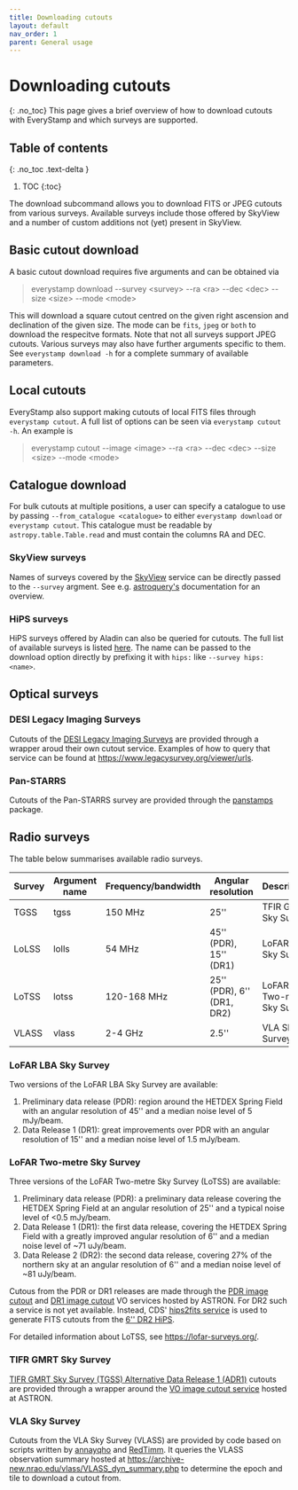 ```yaml
---
title: Downloading cutouts
layout: default
nav_order: 1
parent: General usage
---
```


# Downloading cutouts
{: .no_toc}
This page gives a brief overview of how to download cutouts with EveryStamp and which surveys are supported.

## Table of contents
{: .no_toc .text-delta }

1. TOC
{:toc}

The download subcommand allows you to download FITS or JPEG cutouts from various surveys. Available surveys include those offered by SkyView and a number of custom additions not (yet) present in SkyView.

## Basic cutout download
A basic cutout download requires five arguments and can be obtained via

> everystamp download --survey \<survey> --ra \<ra> --dec \<dec> --size \<size> --mode \<mode>

This will download a square cutout centred on the given right ascension and declination of the given size. The mode can be `fits`, `jpeg` or `both` to download the respecitve formats. Note that not all surveys support JPEG cutouts. Various surveys may also have further arguments specific to them. See `everystamp download -h` for a complete summary of available parameters.

## Local cutouts
EveryStamp also support making cutouts of local FITS files through `everystamp cutout`. A full list of options can be seen via `everystamp cutout -h`. An example is

> everystamp cutout --image \<image> --ra \<ra> --dec \<dec> --size \<size> --mode \<mode>

## Catalogue download
For bulk cutouts at multiple positions, a user can specify a catalogue to use by passing `--from_catalogue <catalogue>` to either `everystamp download` or `everystamp cutout`. This catalogue must be readable by `astropy.table.Table.read` and must contain the columns RA and DEC.

### SkyView surveys
Names of surveys covered by the [SkyView](https://skyview.gsfc.nasa.gov/) service can be directly passed to the `--survey` argment. See e.g. [astroquery's](https://astroquery.readthedocs.io/en/latest/skyview/skyview.html) documentation for an overview.

### HiPS surveys
HiPS surveys offered by Aladin can also be queried for cutouts. The full list of available surveys is listed [here](http://aladin.cds.unistra.fr/hips/list#hipssky). The name can be passed to the download option directly by prefixing it with `hips:` like `--survey hips:<name>`.

## Optical surveys
### DESI Legacy Imaging Surveys
Cutouts of the [DESI Legacy Imaging Surveys](https://www.legacysurvey.org/) are provided through a wrapper aroud their own cutout service. Examples of how to query that service can be found at https://www.legacysurvey.org/viewer/urls.

### Pan-STARRS
Cutouts of the Pan-STARRS survey are provided through the [panstamps](https://panstamps.readthedocs.io/en/master/) package.

## Radio surveys
The table below summarises available radio surveys.

| Survey | Argument name | Frequency/bandwidth | Angular resolution | Description |
|--------|---------------|---------------------|--------------------|-------------|
| TGSS | tgss | 150 MHz | 25'' | TFIR GMRT Sky Survey |
| LoLSS | lolls | 54 MHz | 45'' (PDR), 15'' (DR1) | LoFAR LBA Sky Survey |
| LoTSS | lotss | 120-168 MHz | 25'' (PDR), 6'' (DR1, DR2) | LoFAR Two-metre Sky Survey |
| VLASS | vlass | 2-4 GHz | 2.5'' | VLA Sky Survey |

### LoFAR LBA Sky Survey
Two versions of the LoFAR LBA Sky Survey are available:

1. Preliminary data release (PDR): region around the HETDEX Spring Field with an angular resolution of 45'' and a median noise level of 5 mJy/beam.
2. Data Release 1 (DR1): great improvements over PDR with an angular resolution of 15'' and a median noise level of 1.5 mJy/beam.

### LoFAR Two-metre Sky Survey
Three versions of the LoFAR Two-metre Sky Survey (LoTSS) are available:

1. Preliminary data release (PDR): a preliminary data release covering the HETDEX Spring Field at an angular resolution of 25'' and a typical noise level of <0.5 mJy/beam.
2. Data Release 1 (DR1): the first data release, covering the HETDEX Spring Field with a greatly improved angular resolution of 6'' and a median noise level of ~71 uJy/beam.
3. Data Release 2 (DR2): the second data release, covering 27% of the northern sky at an angular resolution of 6'' and a median noise level of ~81 uJy/beam.

Cutous from the PDR or DR1 releases are made through the [PDR image cutout](https://vo.astron.nl/lofartier1/q_img/cutout/form) and [DR1 image cutout](https://vo.astron.nl/hetdex/lotss-dr1-img/cutout/form) VO services hosted by ASTRON. For DR2 such a service is not yet available. Instead, CDS' [hips2fits service](https://alasky.u-strasbg.fr/hips-image-services/hips2fits) is used to generate FITS cutouts from the [6'' DR2 HiPS](https://lofar-surveys.org/public_hips/LoTSS_DR2_high_hips/).

For detailed information about LoTSS, see https://lofar-surveys.org/.

### TIFR GMRT Sky Survey
[TIFR GMRT Sky Survey (TGSS) Alternative Data Release 1 (ADR1)](https://tgssadr.strw.leidenuniv.nl/doku.php) cutouts are provided through a wrapper around the [VO image cutout service](https://vo.astron.nl/tgssadr/q_fits/cutout/form) hosted at ASTRON.

### VLA Sky Survey
Cutouts from the VLA Sky Survey (VLASS) are provided by code based on scripts written by [annayqho](https://github.com/annayqho/Query_VLASS) and [RedTimm](https://github.com/RedTimm/VLASS-poststamp). It queries the VLASS observation summary hosted at https://archive-new.nrao.edu/vlass/VLASS_dyn_summary.php to determine the epoch and tile to download a cutout from.
